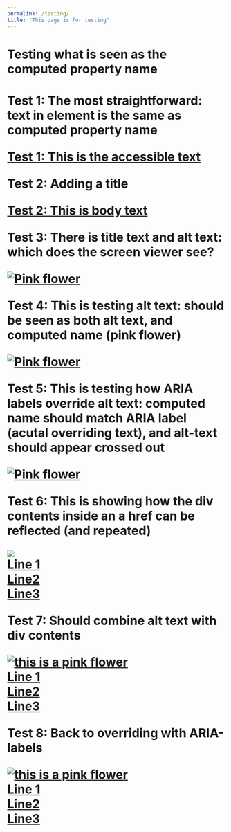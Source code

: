 ```yaml
---
permalink: /testing/
title: "This page is for testing"
---
```


<h1>Testing what is seen as the computed property name<h1>

<p>Test 1: The most straightforward: text in element is the same as computed property name</p>
<a href="foo.html">Test 1: This is the accessible text</a>


<p>Test 2: Adding a title</p>
<a href="/foo.html" title="This is a title">Test 2: This is body text</a>

<p>Test 3: There is title text and alt text: which does the screen viewer see?</p>
<a href="foo.html" title ="This is test 3 title text"><img src="{{site.baseurl | prepend: site.url}}/assets/img/flower.png" alt="Pink flower" title='image title text'></a>

<p>Test 4: This is testing alt text: should be seen as both alt text, and computed name (pink flower)</p>
<a href="foo.html" test><img src="{{site.baseurl | prepend: site.url}}/assets/img/flower.png" alt="Pink flower"></a>

<p>Test 5: This is testing how ARIA labels override alt text: computed name should match ARIA label (acutal overriding text), and alt-text should appear crossed out</p>
<a href="foo.html"><img src="{{site.baseurl | prepend: site.url}}/assets/img/flower.png" alt="Pink flower" aria-label="Actual overriding text"></a>

<p>Test 6: This is showing how the div contents inside an a href can be reflected (and  repeated)</p>
<a href="foo.html">
        <img src="{{site.baseurl | prepend: site.url}}/assets/img/flower.png">
        <div class="bt-wrapper">
            <div class="bt-wrapper-inner">
                <div class="bt-sponsored">Line 1</div>
                <div class="bt-short-text">Line2</div>
                <div class="bt-long-text">Line3</div>
            </div>
        </div>
    </a>

<p>Test 7: Should combine alt text with div contents</p>
<a href="foo.html">
        <img src="{{site.baseurl | prepend: site.url}}/assets/img/flower.png" alt='this is a pink flower'>
        <div class="bt-wrapper">
            <div class="bt-wrapper-inner">
                <div class="bt-sponsored">Line 1</div>
                <div class="bt-short-text">Line2</div>
                <div class="bt-long-text">Line3</div>
            </div>
        </div>
    </a>
<p>Test 8: Back to overriding with ARIA-labels</p>
<a href="foo.html" aria-label = 'arialabeltext'>
        <img src="{{site.baseurl | prepend: site.url}}/assets/img/flower.png" alt='this is a pink flower'>
        <div class="bt-wrapper">
            <div class="bt-wrapper-inner">
                <div class="bt-sponsored">Line 1</div>
                <div class="bt-short-text">Line2</div>
                <div class="bt-long-text">Line3</div>
            </div>
        </div>
    </a>